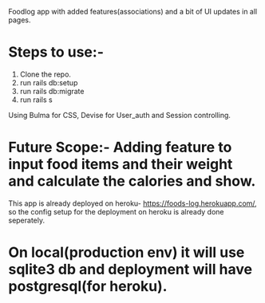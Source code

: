 Foodlog app with added features(associations) and a bit of UI updates in all pages. 

# Steps to use:-
1) Clone the repo.
2) run rails db:setup
3) run rails db:migrate
4) run rails s

Using Bulma for CSS, Devise for User_auth and Session controlling.

# Future Scope:- Adding feature to input food items and their weight and calculate the calories and show.

This app is already deployed on heroku- https://foods-log.herokuapp.com/, so the config setup for the deployment on heroku is already done seperately. 

# On local(production env) it will use sqlite3 db and deployment will have postgresql(for heroku).
